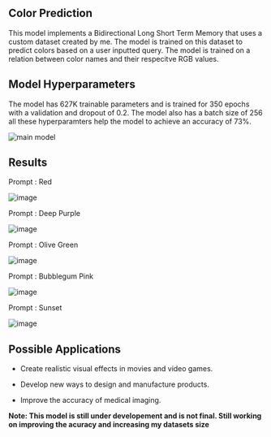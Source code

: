**Color Prediction**
--------------------------------------------

This model implements a Bidirectional Long Short Term Memory that uses a custom dataset created by me. The model is trained on this dataset to predict colors based on a user inputted query. The model is trained on a relation between color names and their respecitve RGB values.


**Model Hyperparameters**
------------------------------------

The model has 627K trainable parameters and is trained for 350 epochs with a validation and dropout of 0.2. The model also has a batch size of 256 all these hyperparamters help the model to achieve an accuracy of 73%.

![main model](https://github.com/chungimungi/Color-prediction/assets/90822297/e875c481-13a4-4ec9-af81-17df59a1e3df)


**Results**
-------------------------------------------------

Prompt : Red

![image](https://github.com/chungimungi/Color-prediction/assets/90822297/db4786e9-3df1-47aa-aec0-a0e5c824eea6)

Prompt : Deep Purple

![image](https://github.com/chungimungi/Color-prediction/assets/90822297/f07f8164-c78f-493d-985d-da07a8e531fa)

Prompt : Olive Green

![image](https://github.com/chungimungi/Color-prediction/assets/90822297/8ff6e3e4-6baa-4947-a0f3-99b3f8f1b9d5)

Prompt : Bubblegum Pink

![image](https://github.com/chungimungi/Color-prediction/assets/90822297/c979e3bd-fd76-4526-a366-ac7e55625268)

Prompt : Sunset

![image](https://github.com/chungimungi/Color-prediction/assets/90822297/dce49b90-4014-422b-b5e0-3276b72a4047)

**Possible Applications**
-------------------------------------
* Create realistic visual effects in movies and video games.

* Develop new ways to design and manufacture products.

* Improve the accuracy of medical imaging.



**Note: This model is still under developement and is not final. Still working on improving the acuracy and increasing my datasets size**
